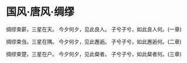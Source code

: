 # 国风·唐风·绸缪

绸缪束薪，三星在天。
今夕何夕，见此良人。
子兮子兮，如此良人何。(一章)

绸缪束刍，三星在隅。
今夕何夕，见此邂逅。
子兮子兮，如此邂逅何。(二章)

绸缪束楚，三星在户。
今夕何夕，见此粲者。
子兮子兮，如此粲者何。(三章)

